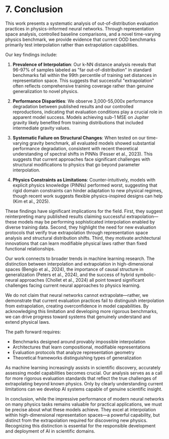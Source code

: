 # 7. Conclusion

This work presents a systematic analysis of out-of-distribution evaluation practices in physics-informed neural networks. Through representation space analysis, controlled baseline comparisons, and a novel time-varying physics benchmark, we provide evidence that current OOD benchmarks primarily test interpolation rather than extrapolation capabilities.

Our key findings include:

1. **Prevalence of Interpolation**: Our k-NN distance analysis reveals that 96-97% of samples labeled as "far out-of-distribution" in standard benchmarks fall within the 99th percentile of training set distances in representation space. This suggests that successful "extrapolation" often reflects comprehensive training coverage rather than genuine generalization to novel physics.

2. **Performance Disparities**: We observe 3,000-55,000x performance degradation between published results and our controlled reproductions, indicating that evaluation conditions play a crucial role in apparent model success. Models achieving sub-1 MSE on Jupiter gravity likely benefited from training distributions that included intermediate gravity values.

3. **Systematic Failure on Structural Changes**: When tested on our time-varying gravity benchmark, all evaluated models showed substantial performance degradation, consistent with recent theoretical understanding of spectral shifts in PINNs (Fesser et al., 2023). This suggests that current approaches face significant challenges with structural modifications to physics that go beyond parameter interpolation.

4. **Physics Constraints as Limitations**: Counter-intuitively, models with explicit physics knowledge (PINNs) performed worst, suggesting that rigid domain constraints can hinder adaptation to new physical regimes, though recent work suggests flexible physics-inspired designs can help (Kim et al., 2025).

These findings have significant implications for the field. First, they suggest reinterpreting many published results claiming successful extrapolation—these models may be performing sophisticated interpolation enabled by diverse training data. Second, they highlight the need for new evaluation protocols that verify true extrapolation through representation space analysis and structural distribution shifts. Third, they motivate architectural innovations that can learn modifiable physical laws rather than fixed functional relationships.

Our work connects to broader trends in machine learning research. The distinction between interpolation and extrapolation in high-dimensional spaces (Bengio et al., 2024), the importance of causal structure in generalization (Peters et al., 2024), and the success of hybrid symbolic-neural approaches (Chollet et al., 2024) all point toward significant challenges facing current neural approaches to physics learning.

We do not claim that neural networks cannot extrapolate—rather, we demonstrate that current evaluation practices fail to distinguish interpolation from extrapolation, creating overconfidence in model capabilities. By acknowledging this limitation and developing more rigorous benchmarks, we can drive progress toward systems that genuinely understand and extend physical laws.

The path forward requires:
- Benchmarks designed around provably impossible interpolation
- Architectures that learn compositional, modifiable representations
- Evaluation protocols that analyze representation geometry
- Theoretical frameworks distinguishing types of generalization

As machine learning increasingly assists in scientific discovery, accurately assessing model capabilities becomes crucial. Our analysis serves as a call for more rigorous evaluation standards that reflect the true challenges of extrapolating beyond known physics. Only by clearly understanding current limitations can we develop AI systems capable of genuine scientific insight.

In conclusion, while the impressive performance of modern neural networks on many physics tasks remains valuable for practical applications, we must be precise about what these models achieve. They excel at interpolation within high-dimensional representation spaces—a powerful capability, but distinct from the extrapolation required for discovering new physics. Recognizing this distinction is essential for the responsible development and deployment of AI in scientific domains.
